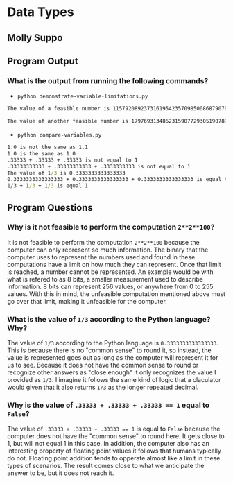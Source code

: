 # Data Types

## Molly Suppo

## Program Output

### What is the output from running the following commands?

- `python demonstrate-variable-limitations.py`

```cmd
The value of a feasible number is 115792089237316195423570985008687907853269984665640564039457584007913129639936

The value of another feasible number is 179769313486231590772930519078902473361797697894230657273430081157732675805500963132708477322407536021120113879871393357658789768814416622492847430639474124377767893424865485276302219601246094119453082952085005768838150682342462881473913110540827237163350510684586298239947245938479716304835356329624224137216
```

- `python compare-variables.py`

```cmd
1.0 is not the same as 1.1
1.0 is the same as 1.0
.33333 + .33333 + .33333 is not equal to 1
.33333333333 + .33333333333 + .3333333333 is not equal to 1
The value of 1/3 is 0.3333333333333333
0.3333333333333333 + 0.3333333333333333 + 0.3333333333333333 is equal to 1
1/3 + 1/3 + 1/3 is equal 1
```

## Program Questions

### Why is it not feasible to perform the computation `2**2**100`?

It is not feasible to perform the computation `2**2**100` because the computer can only represent so much information. The binary that the computer uses to represent the numbers used and found in these computations have a limit on how much they can represent. Once that limit is reached, a number cannot be represented. An example would be with what is refered to as 8 bits, a smaller measurement used to describe information. 8 bits can represent 256 values, or anywhere from 0 to 255 values. With this in mind, the unfeasible computation mentioned above must go over that limit, making it unfeasible for the computer.

### What is the value of `1/3` according to the Python language? Why?

The value of `1/3` according to the Python language is `0.3333333333333333`. This is because there is no "common sense" to round it, so instead, the value is represented goes out as long as the computer will represent it for us to see. Because it does not have the common sense to round or recognize other answers as "close enough" it only recognizes the value I provided as `1/3`. I imagine it follows the same kind of logic that a claculator would given that it also returns `1/3` as the longer repeated decimal.

### Why is the value of `.33333 + .33333 + .33333 == 1` equal to `False`?

The value of `.33333 + .33333 + .33333 == 1` is equal to `False` because the computer does not have the "common sense" to round here. It gets close to 1, but will not equal 1 in this case. In addition, the computer also has an interesting property of floating point values it follows that humans typically do not. Floating point addition tends to opperate almost like a limit in these types of scenarios. The result comes close to what we anticipate the answer to be, but it does not reach it.